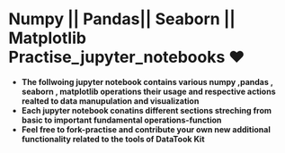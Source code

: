 # **Numpy || Pandas|| Seaborn || Matplotlib Practise_jupyter_notebooks ❤**
* **The follwoing jupyter notebook contains various numpy ,pandas , seaborn , matplotlib operations their usage and respective actions realted to data manupulation and visualization**
* **Each jupyter notebook conatins different sections streching from basic to important fundamental operations-function**
* **Feel free to fork-practise and contribute your own new additional functionality related to the tools of DataTook Kit**
